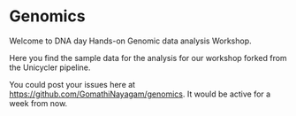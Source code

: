 # Genomics
Welcome to DNA day Hands-on Genomic data analysis Workshop.

Here you find the sample data for the analysis for our workshop forked from the Unicycler pipeline.

You could post your issues here at https://github.com/GomathiNayagam/genomics. It would be active for a week from now.
